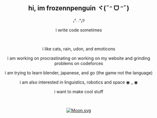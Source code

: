 <div align="center">

## hi, im frozennpenguin ヾ(˶ᵔ ᗜ ᵔ˶)

₍^. .^₎Ⳋ

i write code sometimes

<br>

i like cats, rain, udon, and emoticons

i am working on procrastinating on working on my website and grinding problems on codeforces

i am trying to learn blender, japanese, and go (the game not the language)

i am also interested in linguistics, robotics and space ◉ _ ◉

i want to make cool stuff

<br>

[![Moon.svg](https://moon-svg.minung.dev/moon.svg?size=50&theme=basic&rotate=0)](https://moon-svg.minung.dev)

</div>
